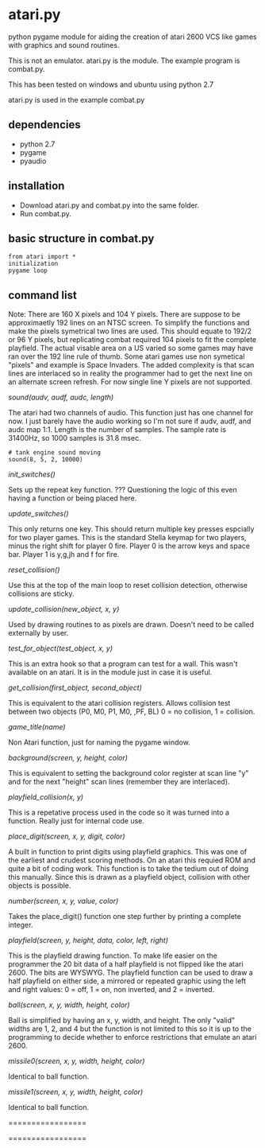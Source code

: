 # atari.py
python pygame module for aiding the creation of atari 2600 VCS like games with graphics and sound routines.

This is not an emulator. atari.py is the module. The example program is combat.py.

This has been tested on windows and ubuntu using python 2.7

atari.py is used in the example combat.py

dependencies
------------
- python 2.7
- pygame
- pyaudio

installation
------------
 - Download atari.py and combat.py into the same folder.
 - Run combat.py.

basic structure in combat.py
----------------------------
    from atari import *
    initialization
    pygame loop

command list
------------

Note: There are 160 X pixels and 104 Y pixels. There are suppose to be approximaetly 192 lines on an NTSC screen. To simplify the functions and make the pixels symetrical two lines are used. This should equate to 192/2 or 96 Y pixels, but replicating combat required 104 pixels to fit the complete playfield. The actual visable area on a US varied so some games may have ran over the 192 line rule of thumb. Some atari games use non symetical "pixels" and example is Space Invaders. The added complexity is that scan lines are interlaced so in reality the programmer had to get the next line on an alternate screen refresh. For now single line Y pixels are not supported.


*sound(audv, audf, audc, length)*

The atari had two channels of audio. This function just has one channel for now. I just barely have the audio working so I'm not sure if audv, audf, and audc map 1:1. Length is the number of samples. The sample rate is 31400Hz, so 1000 samples is 31.8 msec.

``# tank engine sound moving``      
``sound(8, 5, 2, 10000)``


*init_switches()*

Sets up the repeat key function. ??? Questioning the logic of this even having a function or being placed here.

*update_switches()*

This only returns one key. This should return multiple key presses espcially for two player games. This is the standard Stella keymap for two players, minus the right shift for player 0 fire. Player 0 is the arrow keys and space bar. Player 1 is y,g,jh and f for fire. 

*reset_collision()*

Use this at the top of the main loop to reset collision detection, otherwise collisions are sticky.

*update_collision(new_object, x, y)*

Used by drawing routines to as pixels are drawn. Doesn't need to be called externally by user.

*test_for_object(test_object, x, y)*

This is an extra hook so that a program can test for a wall. This wasn't available on an atari. It is in the module just in case it is useful.

*get_collision(first_object, second_object)*

This is equivalent to the atari collision registers. Allows collision test between two objects (P0, M0, P1, M0, ,PF, BL) 0 = no collision, 1 = collision.

*game_title(name)*

Non Atari function, just for naming the pygame window.

*background(screen, y, height, color)*

This is equivalent to setting the background color register at scan line "y" and for the next "height" scan lines (remember they are interlaced).

*playfield_collision(x, y)*

This is a repetative process used in the code so it was turned into a function. Really just for internal code use.

*place_digit(screen, x, y, digit, color)*

A built in function to print digits using playfield graphics. This was one of the earliest and crudest scoring methods. On an atari this requied ROM and quite a bit of coding work. This function is to take the tedium out of doing this manually. Since this is drawn as a playfield object, collision with other objects is possible.

*number(screen, x, y, value, color)*

Takes the place_digit() function one step further by printing a complete integer.

*playfield(screen, y, height, data, color, left, right)*

This is the playfield drawing function. To make life easier on the programmer the 20 bit data of a half playfield is not flipped like the atari 2600. The bits are WYSWYG. The playfield function can be used to draw a half playfield on either side, a mirrored or repeated graphic using the left and right values: 0 = off, 1 = on, non inverted, and 2 = inverted.

*ball(screen, x, y, width, height, color)*

Ball is simplified by having an x, y, width, and height. The only "valid" widths are 1, 2, and 4 but the function is not limited to this so it is up to the programming to decide whether to enforce restrictions that emulate an atari 2600.

*missile0(screen, x, y, width, height, color)*

Identical to ball function.

*missile1(screen, x, y, width, height, color)*

Identical to ball function.

=================





=================


